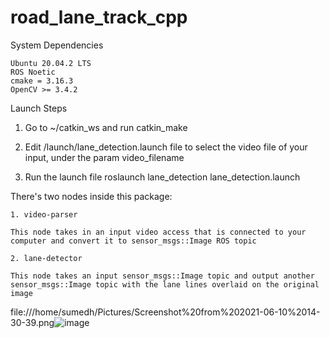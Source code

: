 # road_lane_track_cpp

System Dependencies

    Ubuntu 20.04.2 LTS
    ROS Noetic
    cmake = 3.16.3
    OpenCV >= 3.4.2
    

Launch Steps

1. Go to ~/catkin_ws and run catkin_make

2. Edit /launch/lane_detection.launch file to select the video file of your input, under the param video_filename

3. Run the launch file roslaunch lane_detection lane_detection.launch


There's two nodes inside this package:

    1. video-parser

    This node takes in an input video access that is connected to your computer and convert it to sensor_msgs::Image ROS topic

    2. lane-detector

    This node takes an input sensor_msgs::Image topic and output another sensor_msgs::Image topic with the lane lines overlaid on the original image


    
file:///home/sumedh/Pictures/Screenshot%20from%202021-06-10%2014-30-39.png![image](https://user-images.githubusercontent.com/24978535/121496993-9d1e1980-c9f8-11eb-9400-d0e9f6a59090.png)


